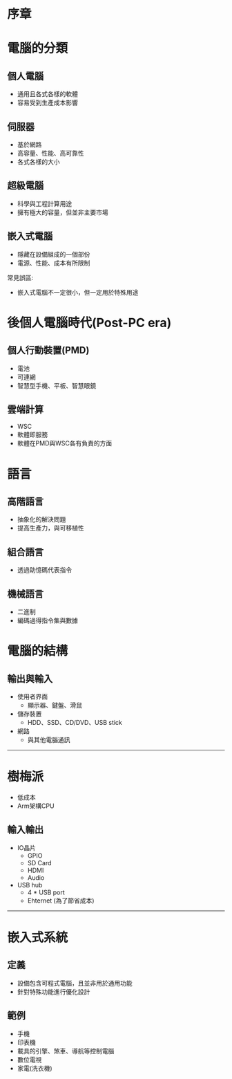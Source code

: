 # 序章

# 電腦的分類
## 個人電腦
- 通用且各式各樣的軟體
- 容易受到生產成本影響

## 伺服器
- 基於網路
- 高容量、性能、高可靠性
- 各式各樣的大小

## 超級電腦
- 科學與工程計算用途
- 擁有極大的容量，但並非主要市場

## 嵌入式電腦
- 隱藏在設備組成的一個部份
- 電源、性能、成本有所限制

常見誤區:
- 嵌入式電腦不一定很小，但一定用於特殊用途

# 後個人電腦時代(Post-PC era)
## 個人行動裝置(PMD)
- 電池
- 可連網
- 智慧型手機、平板、智慧眼鏡

## 雲端計算
- WSC
- 軟體即服務
- 軟體在PMD與WSC各有負責的方面

# 語言
## 高階語言
- 抽象化的解決問題
- 提高生產力，與可移植性

## 組合語言
- 透過助憶碼代表指令

## 機械語言
- 二進制
- 編碼過得指令集與數據

# 電腦的結構
## 輸出與輸入
- 使用者界面
    - 顯示器、鍵盤、滑鼠
- 儲存裝置
    - HDD、SSD、CD/DVD、USB stick
- 網路
    - 與其他電腦通訊

------------------
# 樹梅派
- 低成本
- Arm架構CPU

## 輸入輸出
- IO晶片
    - GPIO
    - SD Card
    - HDMI
    - Audio
- USB hub
    - 4 * USB port
    - Ehternet (為了節省成本)

------------------
# 嵌入式系統
## 定義
- 設備包含可程式電腦，且並非用於通用功能
- 針對特殊功能進行優化設計

## 範例
- 手機
- 印表機
- 載具的引擎、煞車、導航等控制電腦
- 數位電視
- 家電(洗衣機)

 
